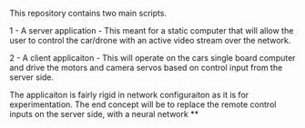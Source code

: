 This repository contains two main scripts. 

1 - A server application - This meant for a static computer that will allow the user to control the car/drone with an active video stream over the network. 

2 - A client applicaiton - This will operate on the cars single board computer and drive the motors and camera servos based on control input from the server side. 


The applicaiton is fairly rigid in network configuraiton as it is for experimentation. The end concept will be to replace the remote control inputs on the server side, with a neural network **
